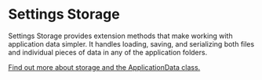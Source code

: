 # Settings Storage

Settings Storage provides extension methods that make working with application data simpler. It handles loading, saving, and serializing both files and individual pieces of data in any of the application folders.

[Find out more about storage and the ApplicationData class.](https://docs.microsoft.com/uwp/api/windows.storage.applicationdata)
